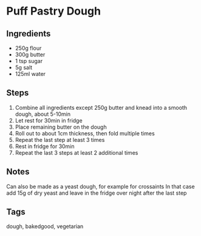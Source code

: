 # Puff Pastry Dough

## Ingredients

* 250g flour
* 300g butter
* 1 tsp sugar
* 5g salt 
* 125ml water

## Steps

1. Combine all ingredients except 250g butter and knead into a smooth dough, about 5-10min
2. Let rest for 30min in fridge
3. Place remaining butter on the dough
4. Roll out to about 1cm thickness, then fold multiple times
5. Repeat the last step at least 3 times 
5. Rest in fridge for 30min
6. Repeat the last 3 steps at least 2 additional times

## Notes

Can also be made as a yeast dough, for example for crossaints
In that case add 15g of dry yeast and leave in the fridge over night after the last step

## Tags
dough, bakedgood, vegetarian
